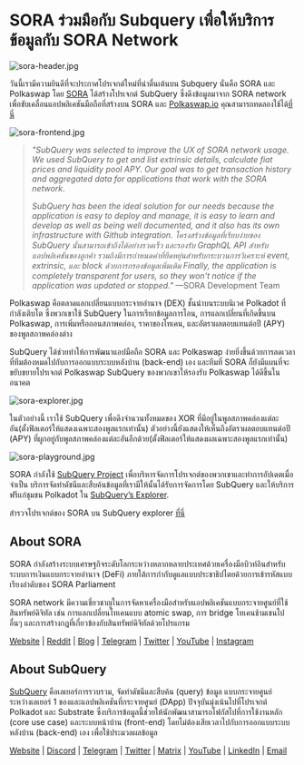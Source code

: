 # SORA ร่วมมือกับ Subquery เพื่อให้บริการข้อมูลกับ SORA Network

![sora-header.jpg](https://miro.medium.com/max/1400/1*fPPW0DsynIt9QpvK4ZrsUA.jpeg)

วันนี้เรามีความยินดีที่จะประกาศโปรเจกต์ใหม่ที่น่าตื่นเต้นบน Subquery นั่นคือ SORA และ Polkaswap โดย [SORA](https://sora.org/) ได้สร้างโปรเจกต์ SubQuery ซึ่งดึงข้อมูลมาจาก SORA network เพื่อขับเคลื่อนแอปพลิเคชันมือถือที่สร้างบน SORA และ [Polkaswap.io](http://polkaswap.io/) คุณสามารถทดลองใช้ได้[ที่นี่](https://explorer.subquery.network/subquery/sora-xor/sora)

![sora-frontend.jpg](https://miro.medium.com/max/1400/1*pq0U6wsutlf8rjXqq7i2BQ.jpeg)

> _"SubQuery was selected to improve the UX of SORA network usage. We used SubQuery to get and list extrinsic details, calculate fiat prices and liquidity pool APY. Our goal was to get transaction history and aggregated data for applications that work with the SORA network._
> 
> _SubQuery has been the ideal solution for our needs because the application is easy to deploy and manage, it is easy to learn and develop as well as being well documented, and it also has its own infrastructure with Github integration. โครงสร้างข้อมูลที่เรียบง่ายของ SubQuery นั้นสามารถเข้าถึงได้อย่างรวดเร็ว และรองรับ GraphQL API สำหรับแอปพลิเคชันของลูกค้า รวมถึงมีการกำหนดค่าที่ยืดหยุ่นสำหรับกระบวนการวิเคราะห์ event, extrinsic, และ block ด้วยการกรองข้อมูลเพิ่มเติม Finally, the application is completely transparent for users, so they won't notice if the application was updated or stopped."_ —SORA Development Team

Polkaswap คือตลาดแลกเปลี่ยนแบบกระจายอำนาจ (DEX) ชั้นนำบนระบบนิเวศ Polkadot ที่กำลังเติบโต ซึ่งพวกเขาใช้ SubQuery ในการเรียกข้อมูลการโอน, การแลกเปลี่ยนที่เกิดขึ้นบน Polkaswap, การเพิ่มหรือถอนสภาพคล่อง, ราคาของโทเคน, และอัตราผลตอบแทนต่อปี (APY) ของพูลสภาพคล่องต่าง

SubQuery ได้ช่วยทำให้การพัฒนาแอปมือถือ SORA และ Polkaswap ง่ายยิ่งขึ้นด้วยการลดเวลาที่ทีมต้องหมดไปกับการออกแบบระบบหลังบ้าน (back-end) เอง และทีมที่ SORA ก็ยังมีแผนที่จะขยับขยายโปรเจกต์ Polkaswap SubQuery ของพวกเขาให้รองรับ Polkaswap ได้ดีขึ้นในอนาคต

![sora-explorer.jpg](https://miro.medium.com/max/1400/1*vjdjmmffvJ7zfOQyxo0ZAA.jpeg)

ในตัวอย่างนี้ เราใช้ SubQuery เพื่อดึงจำนวนทั้งหมดของ XOR ที่มีอยู่ในพูลสภาพคล่องแต่ละอัน(ตั้งฟิลเตอร์ให้แสดงเฉพาะสองพูลแรกเท่านั้น) ตัวอย่างนี้ยังแสดงให้เห็นถึงอัตราผลตอบแทนต่อปี (APY) ที่ผูกอยู่กับพูลสภาพคล่องแต่ละอันอีกด้วย(ตั้งฟิลเตอร์ให้แสดงผลเฉพาะสองพูลแรกเท่านั้น)

![sora-playground.jpg](https://miro.medium.com/max/1400/1*oTh-ajGfG1oEhYdvqo12tQ.jpeg)

SORA กำลังใช้ [SubQuery Project](https://project.subquery.network/) เพื่อบริหารจัดการโปรเจกต์ของพวกเขาและทำการอัปเดตเมื่อจำเป็น บริการจัดทำดัชนีและสืบค้นข้อมูลที่เรามีให้นั้นได้รับการจัดการโดย SubQuery และให้บริการฟรีแก่ชุมชน Polkadot ใน [SubQuery’s Explorer](https://explorer.subquery.network/).

สำรวจโปรเจกต์ของ SORA บน SubQuery explorer [ที่นี่](https://explorer.subquery.network/subquery/sora-xor/sora)

## About SORA

SORA กำลังสร้างระบบเศรษฐกิจระดับโลกระหว่างหลากหลายประเทศด้วยเครื่องมือบิวท์อินสำหรับระบบการเงินแบบกระจายอำนาจ (DeFi) ภายใต้การกำกับดูแลแบบประชาธิปไตยด้วยการเข้ารหัสแบบเรียงลำดับของ SORA Parliament

SORA network มีความเชี่ยวชาญในการจัดหาเครื่องมือสำหรับแอปพลิเคชันแบบกระจายศูนย์ที่ใช้สินทรัพย์ดิจิทัล เช่น การแลกเปลี่ยนโทเคนแบบ atomic swap, การ bridge โทเคนช้ามเชนไปอื่นๆ และการสร้างกฎที่เกี่ยวข้องกับสินทรัพย์ดิจิทัลด้วยโปรแกรม

[Website](https://sora.org/) | [Reddit](https://www.reddit.com/r/SORA/) | [Blog](https://sora.org/blog) | [Telegram](https://t.me/sora_xor) | [Twitter](https://twitter.com/sora_xor) | [YouTube](https://youtube.com/sora_xor) | [Instagram](https://instagram.com/sora_xor)

## About SubQuery

[SubQuery](https://subquery.network/) คือเลเยอร์การรวบรวม, จัดทำดัชนีและสืบค้น (query) ข้อมูล แบบกระจายศูนย์ ระหว่างเลเยอร์ 1 ของและแอปพลิเคชันที่กระจายศูนย์ (DApp) ปัจจุบันมุ่งเน้นไปที่โปรเจกต์ Polkadot และ Substrate ซึ่งบริการข้อมูลนี้ช่วยให้นักพัฒนาสามารถโฟกัสไปที่การใช้งานหลัก (core use case) และระบบหน้าบ้าน (front-end) โดยไม่ต้องเสียเวลาไปกับการออกแบบระบบหลังบ้าน (back-end) เอง เพื่อใช้ประมวลผลข้อมูล

[Website](https://subquery.network/) | [Discord](https://discord.com/invite/78zg8aBSMG) | [Telegram](https://t.me/subquerynetwork) | [Twitter](https://twitter.com/subquerynetwork) | [Matrix](https://matrix.to/#/#subquery:matrix.org) | [YouTube](https://www.youtube.com/channel/UCi1a6NUUjegcLHDFLr7CqLw) | [LinkedIn](https://www.linkedin.com/company/subquery) | [Email](mailto:hello@subquery.network)
